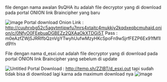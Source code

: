 file dengan nama awalan 9sQHA itu adalah file decryptor yang di download pada portal ONION link Braincipher yang baru 

![image](https://github.com/intelMFA/BC_FA/assets/174691786/b794ddfd-3024-4b3d-a264-5344f7cd0cb5)
Portal download Onion Link : http://cuuhrxbg52c5agytmtjpwfu7mrs4xtaitc4mukkiy2kqdxeqbcmuhaid.onion/c/0NfyO0FEebuaDGBEZz2QXAaOkXTDGi5T
Pass : m0eAzfZWjSJRRIfbQznVgYTwyhUufwMzyHKcSpoFn9wSjrfFEZP6Ex91fM1ld9Yn

File dengan nama d_esxi.out adalah file decryptor yang di download pada portal ONION link Braincipher yang sebelum di update 

![Untitled](https://github.com/intelMFA/BC_FA/assets/174691786/2ea6560b-a18f-4cb1-a487-0f60f991f506)
Portal Download : http://temp.sh/ZZIBT/d_esxi.out
tapi sudah tidak bisa di download lagi karna ada maximum download nya 
![image](https://github.com/intelMFA/BC_FA/assets/174691786/a89efc44-c24d-4996-b9a8-81b024ffc4c0)
